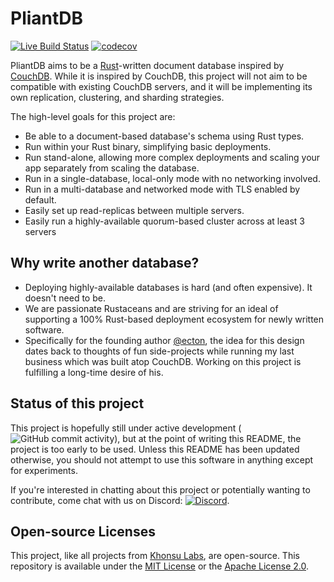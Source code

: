 # PliantDB

[![Live Build Status](https://img.shields.io/github/workflow/status/khonsulabs/pliantdb/Tests/main)](https://github.com/khonsulabs/pliantdb/actions?query=workflow:Tests) [![codecov](https://codecov.io/gh/khonsulabs/pliantdb/branch/main/graph/badge.svg)](https://codecov.io/gh/khonsulabs/pliantdb)

PliantDB aims to be a [Rust](https://rust-lang.org)-written document database inspired by [CouchDB](https://couchdb.apache.org/). While it is inspired by CouchDB, this project will not aim to be compatible with existing CouchDB servers, and it will be implementing its own replication, clustering, and sharding strategies.

The high-level goals for this project are:

* Be able to a document-based database's schema using Rust types.
* Run within your Rust binary, simplifying basic deployments.
* Run stand-alone, allowing more complex deployments and scaling your app separately from scaling the database.
* Run in a single-database, local-only mode with no networking involved.
* Run in a multi-database and networked mode with TLS enabled by default.
* Easily set up read-replicas between multiple servers.
* Easily run a highly-available quorum-based cluster across at least 3 servers

## Why write another database?

* Deploying highly-available databases is hard (and often expensive). It doesn't need to be.
* We are passionate Rustaceans and are striving for an ideal of supporting a 100% Rust-based deployment ecosystem for newly written software.
* Specifically for the founding author [@ecton](https://github.com/ecton), the idea for this design dates back to thoughts of fun side-projects while running my last business which was built atop CouchDB. Working on this project is fulfilling a long-time desire of his.

## Status of this project

This project is hopefully still under active development (![GitHub commit activity](https://img.shields.io/github/commit-activity/m/khonsulabs/pliantdb)), but at the point of writing this README, the project is too early to be used. Unless this README has been updated otherwise, you should not attempt to use this software in anything except for experiments.

If you're interested in chatting about this project or potentially wanting to contribute, come chat with us on Discord: [![Discord](https://img.shields.io/discord/578968877866811403)](https://discord.khonsulabs.com/).

## Open-source Licenses

This project, like all projects from [Khonsu Labs](https://khonsulabs.com/), are open-source. This repository is available under the [MIT License](./LICENSE-MIT) or the [Apache License 2.0](./LICENSE-APACHE).
